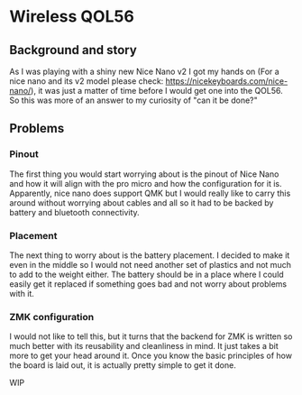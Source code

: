 # Wireless QOL56
## Background and story
As I was playing with a shiny new Nice Nano v2 I got my hands on (For a nice nano and its v2 model please check: https://nicekeyboards.com/nice-nano/), it was just a matter of time before I would get one into the QOL56. So this was more of an answer to my curiosity of "can it be done?"

## Problems
### Pinout
The first thing you would start worrying about is the pinout of Nice Nano and how it will align with the pro micro and how the configuration for it is. Apparently, nice nano does support QMK but I would really like to carry this around without worrying about cables and all so it had to be backed by battery and bluetooth connectivity.
### Placement
The next thing to worry about is the battery placement. I decided to make it even in the middle so I would not need another set of plastics and not much to add to the weight either. The battery should be in a place where I could easily get it replaced if something goes bad and not worry about problems with it.
### ZMK configuration
I would not like to tell this, but it turns that the backend for ZMK is written so much better with its reusability and cleanliness in mind. It just takes a bit more to get your head around it. Once you know the basic principles of how the board is laid out, it is actually pretty simple to get it done.

WIP
